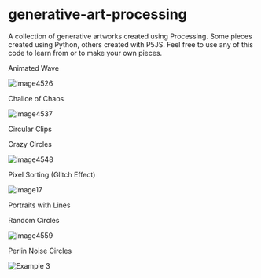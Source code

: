 # generative-art-processing
A collection of generative artworks created using Processing. Some pieces created using Python, others created with P5JS. Feel free to use any of this code to learn from or to make your own pieces. 

Animated Wave

![image4526](https://user-images.githubusercontent.com/51367943/129045908-6d71fd43-9ce5-45f4-89f6-c20b3416aee0.png)

Chalice of Chaos

![image4537](https://user-images.githubusercontent.com/51367943/129047813-bc573766-a0d7-4596-920d-288f07320ee1.png)

Circular Clips

Crazy Circles

![image4548](https://user-images.githubusercontent.com/51367943/129049252-2814cd1f-a8d8-45a4-837d-6a17c8ec795d.png)

Pixel Sorting (Glitch Effect)

![image17](https://user-images.githubusercontent.com/51367943/129098761-83aeb09b-65fb-4b09-869a-e9cc281e1584.png)

Portraits with Lines

Random Circles

![image4559](https://user-images.githubusercontent.com/51367943/129049282-43367eba-8122-4704-8800-d4e8e848c60e.png)

Perlin Noise Circles

![Example 3](https://user-images.githubusercontent.com/51367943/128908095-259baa1f-24dc-4440-ba42-0ab50fdf2d10.PNG)

